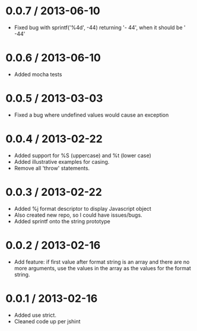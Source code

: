 0.0.7 / 2013-06-10
==================
* Fixed bug with sprintf('%4d', -44) returning '- 44', when it should be ' -44'

0.0.6 / 2013-06-10
==================
* Added mocha tests

0.0.5 / 2013-03-03
==================
 * Fixed a bug where undefined values would cause an exception

0.0.4 / 2013-02-22
==================
  * Added support for %S (uppercase) and %t (lower case)
  * Added illustrative examples for casing.
  * Remove all 'throw' statements.


0.0.3 / 2013-02-22
==================
  * Added %j format descriptor to display Javascript object
  * Also created new repo, so I could have issues/bugs.
  * Added sprintf onto the string prototype


0.0.2 / 2013-02-16
==================
 * Add feature: if first value after format string is an array and there are no more arguments,
    use the values in the array as the values for the format string.


0.0.1 / 2013-02-16
==================
 * Added use strict.
 * Cleaned code up per jshint

